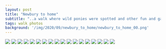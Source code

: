 ```yaml
---
layout: post
title: "Newbury to home"
subtitle: "..a walk where wild ponies were spotted and other fun and games were had"
tags: walk photos
background: '/img/2020/09/newbury_to_home/newbury_to_home_00.png'
---
```

<img src="/img/2020/09/newbury_to_home/newbury_to_home_00.png" width="auto" width="100%"/>
<img src="/img/2020/09/newbury_to_home/newbury_to_home_01.jpg" width="auto" width="100%"/>
<img src="/img/2020/09/newbury_to_home/newbury_to_home_02.jpg" width="auto" width="100%"/>
<img src="/img/2020/09/newbury_to_home/newbury_to_home_03.jpg" width="auto" width="100%"/>
<img src="/img/2020/09/newbury_to_home/newbury_to_home_04.jpg" width="auto" width="100%"/>
<img src="/img/2020/09/newbury_to_home/newbury_to_home_05.jpg" width="auto" width="100%"/>
<img src="/img/2020/09/newbury_to_home/newbury_to_home_06.jpg" width="auto" width="100%"/>
<img src="/img/2020/09/newbury_to_home/newbury_to_home_07.jpg" width="auto" width="100%"/>
<img src="/img/2020/09/newbury_to_home/newbury_to_home_08.jpg" width="auto" width="100%"/>
<img src="/img/2020/09/newbury_to_home/newbury_to_home_09.jpg" width="auto" width="100%"/>
<img src="/img/2020/09/newbury_to_home/newbury_to_home_10.jpg" width="auto" width="100%"/>
<img src="/img/2020/09/newbury_to_home/newbury_to_home_11.jpg" width="auto" width="100%"/>
<img src="/img/2020/09/newbury_to_home/newbury_to_home_12.jpg" width="auto" width="100%"/>
<img src="/img/2020/09/newbury_to_home/newbury_to_home_13.jpg" width="auto" width="100%"/>
<img src="/img/2020/09/newbury_to_home/newbury_to_home_14.jpg" width="auto" width="100%"/>
<img src="/img/2020/09/newbury_to_home/newbury_to_home_15.jpg" width="auto" width="100%"/>
<img src="/img/2020/09/newbury_to_home/newbury_to_home_16.jpg" width="auto" width="100%"/>
<img src="/img/2020/09/newbury_to_home/newbury_to_home_17.jpg" width="auto" width="100%"/>
